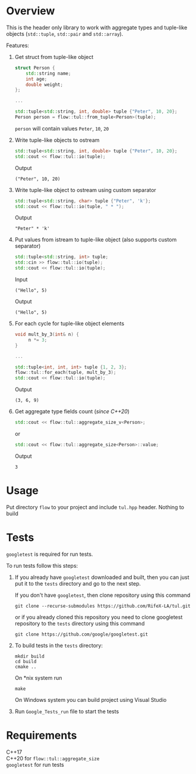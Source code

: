 # Overview
This is the header only library to work with aggregate types and tuple-like objects (`std::tuple`, `std::pair` and `std::array`).

Features:
1. Get struct from tuple-like object 
    ```c++
    struct Person {
        std::string name;
        int age;
        double weight;
    };
    
    ...
    
    std::tuple<std::string, int, double> tuple {"Peter", 10, 20};
    Person person = flow::tul::from_tuple<Person>(tuple);
    ```
   `person` will contain values `Peter`, `10`, `20`


2. Write tuple-like objects to ostream
   ```c++
   std::tuple<std::string, int, double> tuple {"Peter", 10, 20};
   std::cout << flow::tul::io(tuple);
   ```
   Output
   ```
   ("Peter", 10, 20)
   ```

3. Write tuple-like object to ostream using custom separator
    ```c++
   std::tuple<std::string, char> tuple {"Peter", 'k'};
   std::cout << flow::tul::io(tuple, " * ");
   ```
   Output
   ```
   "Peter" * 'k'
   ```
   
   
4. Put values from istream to tuple-like object (also supports custom separator)
   ```c++
   std::tuple<std::string, int> tuple;
   std::cin >> flow::tul::io(tuple);
   std::cout << flow::tul::io(tuple);
   ```
   Input
   ```
   ("Hello", 5)
   ```
   
   Output
   
   ```
   ("Hello", 5)
   ```
   
5. For each cycle for tuple-like object elements
   ```c++
   void mult_by_3(int& n) {
        n *= 3;
   } 
   
   ...
   
   std::tuple<int, int, int> tuple {1, 2, 3};
   flow::tul::for_each(tuple, mult_by_3);
   std::cout << flow::tul::io(tuple);
   ```
   
   Output
   ```
   (3, 6, 9)
   ```


6. Get aggregate type fields count (*since C++20*)
   ```c++
   std::cout << flow::tul::aggregate_size_v<Person>;
   ```
   or
   ```c++
   std::cout << flow::tul::aggregate_size<Person>::value;
   ```
   Output
   ```
   3
   ```

# Usage
Put directory `flow` to your project and include `tul.hpp` header. Nothing to build

# Tests
`googletest` is required for run tests.

To run tests follow this steps:

1. If you already have `googletest` downloaded and built, then you can just put it to the `tests` directory
and go to the next step.

   If you don't have `googletest`, then clone repository using this command

   ```
   git clone --recurse-submodules https://github.com/RifeX-LA/tul.git
   ```
   
   or if you already cloned this repository you need to clone googletest repository to the `tests` directory using this command
   ```
   git clone https://github.com/google/googletest.git
   ```

2. To build tests in the `tests` directory:

   ```
   mkdir build
   cd build
   cmake ..
   ```

   On *nix system run
   
   ```
   make
   ```
   
   On Windows system you can build project using Visual Studio


3. Run `Google_Tests_run` file to start the tests

# Requirements
C++17 \
C++20 for `flow::tul::aggregate_size` \
`googletest` for run tests
